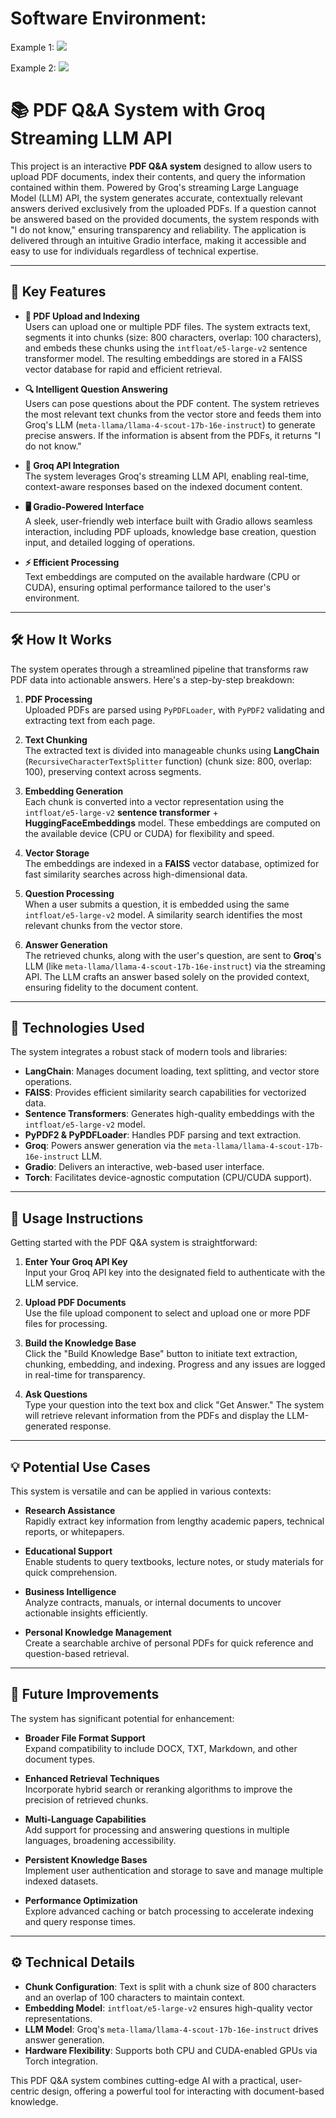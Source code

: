 # Software Environment:

<!-- ![image](https://github.com/user-attachments/assets/5685685f-ef0b-40b8-8e61-6ee0a3e27c83) -->

Example 1:
<kbd> <img src="https://github.com/user-attachments/assets/5685685f-ef0b-40b8-8e61-6ee0a3e27c83" /> </kbd>

Example 2:
<kbd> <img src="https://github.com/user-attachments/assets/099e3175-1e91-4d03-b8d7-38f9b896b791" /> </kbd>


# 📚 PDF Q&A System with Groq Streaming LLM API

This project is an interactive **PDF Q&A system** designed to allow users to upload PDF documents, index their contents, and query the information contained within them. Powered by Groq's streaming Large Language Model (LLM) API, the system generates accurate, contextually relevant answers derived exclusively from the uploaded PDFs. If a question cannot be answered based on the provided documents, the system responds with "I do not know," ensuring transparency and reliability. The application is delivered through an intuitive Gradio interface, making it accessible and easy to use for individuals regardless of technical expertise.

---

## 🌟 Key Features

- **📄 PDF Upload and Indexing**  
  Users can upload one or multiple PDF files. The system extracts text, segments it into chunks (size: 800 characters, overlap: 100 characters), and embeds these chunks using the `intfloat/e5-large-v2` sentence transformer model. The resulting embeddings are stored in a FAISS vector database for rapid and efficient retrieval.

- **🔍 Intelligent Question Answering**  
  Users can pose questions about the PDF content. The system retrieves the most relevant text chunks from the vector store and feeds them into Groq's LLM (`meta-llama/llama-4-scout-17b-16e-instruct`) to generate precise answers. If the information is absent from the PDFs, it returns "I do not know."

- **🤖 Groq API Integration**  
  The system leverages Groq's streaming LLM API, enabling real-time, context-aware responses based on the indexed document content.

- **🖥️ Gradio-Powered Interface**  
  A sleek, user-friendly web interface built with Gradio allows seamless interaction, including PDF uploads, knowledge base creation, question input, and detailed logging of operations.

- **⚡ Efficient Processing**  
  Text embeddings are computed on the available hardware (CPU or CUDA), ensuring optimal performance tailored to the user's environment.

---

## 🛠️ How It Works

The system operates through a streamlined pipeline that transforms raw PDF data into actionable answers. Here's a step-by-step breakdown:

1. **PDF Processing**  
   Uploaded PDFs are parsed using `PyPDFLoader`, with `PyPDF2` validating and extracting text from each page.

2. **Text Chunking**  
   The extracted text is divided into manageable chunks using **LangChain** (`RecursiveCharacterTextSplitter` function) (chunk size: 800, overlap: 100), preserving context across segments.

3. **Embedding Generation**  
   Each chunk is converted into a vector representation using the `intfloat/e5-large-v2` **sentence transformer** + **HuggingFaceEmbeddings** model. These embeddings are computed on the available device (CPU or CUDA) for flexibility and speed.

4. **Vector Storage**  
   The embeddings are indexed in a **FAISS** vector database, optimized for fast similarity searches across high-dimensional data.

5. **Question Processing**  
   When a user submits a question, it is embedded using the same `intfloat/e5-large-v2` model. A similarity search identifies the most relevant chunks from the vector store.

6. **Answer Generation**  
   The retrieved chunks, along with the user's question, are sent to **Groq**'s LLM (like `meta-llama/llama-4-scout-17b-16e-instruct`) via the streaming API. The LLM crafts an answer based solely on the provided context, ensuring fidelity to the document content.

---

## 🧰 Technologies Used

The system integrates a robust stack of modern tools and libraries:

- **LangChain**: Manages document loading, text splitting, and vector store operations.  
- **FAISS**: Provides efficient similarity search capabilities for vectorized data.  
- **Sentence Transformers**: Generates high-quality embeddings with the `intfloat/e5-large-v2` model.  
- **PyPDF2 & PyPDFLoader**: Handles PDF parsing and text extraction.  
- **Groq**: Powers answer generation via the `meta-llama/llama-4-scout-17b-16e-instruct` LLM.  
- **Gradio**: Delivers an interactive, web-based user interface.  
- **Torch**: Facilitates device-agnostic computation (CPU/CUDA support).

---

## 📖 Usage Instructions

Getting started with the PDF Q&A system is straightforward:

1. **Enter Your Groq API Key**  
   Input your Groq API key into the designated field to authenticate with the LLM service.

2. **Upload PDF Documents**  
   Use the file upload component to select and upload one or more PDF files for processing.

3. **Build the Knowledge Base**  
   Click the "Build Knowledge Base" button to initiate text extraction, chunking, embedding, and indexing. Progress and any issues are logged in real-time for transparency.

4. **Ask Questions**  
   Type your question into the text box and click "Get Answer." The system will retrieve relevant information from the PDFs and display the LLM-generated response.

---

## 💡 Potential Use Cases

This system is versatile and can be applied in various contexts:

- **Research Assistance**  
  Rapidly extract key information from lengthy academic papers, technical reports, or whitepapers.

- **Educational Support**  
  Enable students to query textbooks, lecture notes, or study materials for quick comprehension.

- **Business Intelligence**  
  Analyze contracts, manuals, or internal documents to uncover actionable insights efficiently.

- **Personal Knowledge Management**  
  Create a searchable archive of personal PDFs for quick reference and question-based retrieval.

---

## 🚀 Future Improvements

The system has significant potential for enhancement:

- **Broader File Format Support**  
  Expand compatibility to include DOCX, TXT, Markdown, and other document types.

- **Enhanced Retrieval Techniques**  
  Incorporate hybrid search or reranking algorithms to improve the precision of retrieved chunks.

- **Multi-Language Capabilities**  
  Add support for processing and answering questions in multiple languages, broadening accessibility.

- **Persistent Knowledge Bases**  
  Implement user authentication and storage to save and manage multiple indexed datasets.

- **Performance Optimization**  
  Explore advanced caching or batch processing to accelerate indexing and query response times.

---

## ⚙️ Technical Details

- **Chunk Configuration**: Text is split with a chunk size of 800 characters and an overlap of 100 characters to maintain context.  
- **Embedding Model**: `intfloat/e5-large-v2` ensures high-quality vector representations.  
- **LLM Model**: Groq's `meta-llama/llama-4-scout-17b-16e-instruct` drives answer generation.  
- **Hardware Flexibility**: Supports both CPU and CUDA-enabled GPUs via Torch integration.

This PDF Q&A system combines cutting-edge AI with a practical, user-centric design, offering a powerful tool for interacting with document-based knowledge.

